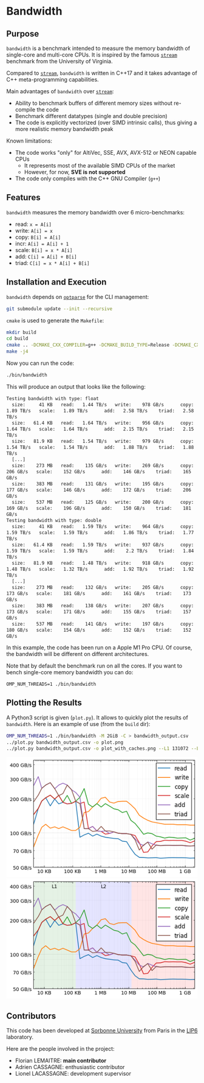 # Bandwidth

## Purpose

`bandwidth` is a benchmark intended to measure the memory bandwidth of 
single-core and multi-core CPUs. It is inspired by the famous
[`stream`](https://www.cs.virginia.edu/stream/) benchmark from the University of 
Virginia.

Compared to [`stream`](https://www.cs.virginia.edu/stream/), `bandwidth` is 
written in C++17 and it takes advantage of C++ meta-programming capabilities.

Main advantages of `bandwidth` over 
[`stream`](https://www.cs.virginia.edu/stream/):
 
- Ability to benchmark buffers of different memory sizes without re-compile the 
  code
- Benchmark different datatypes (single and double precision)
- The code is explicitly vectorized (over SIMD intrinsic calls), thus giving a 
  more realistic memory bandwidth peak

Known limitations:

- The code works "only" for AltiVec, SSE, AVX, AVX-512 or NEON capable CPUs
  * It represents most of the available SIMD CPUs of the market
  * However, for now, **SVE is not supported**
- The code only compiles with the C++ GNU Compiler (`g++`)

## Features

`bandwidth` measures the memory bandwidth over 6 micro-benchmarks:

- read: `x = A[i]`
- write: `A[i] = x`
- copy: `B[i] = A[i]`
- incr: `A[i] = A[i] + 1`
- scale: `B[i] = x * A[i]`
- add: `C[i] = A[i] + B[i]`
- triad: `C[i] = x * A[i] + B[i]`

## Installation and Execution

`bandwidth` depends on [`optparse`](https://github.com/skeeto/optparse) for
the CLI management:
```bash
git submodule update --init --recursive
```

`cmake` is used to generate the `Makefile`:
```bash
mkdir build
cd build
cmake .. -DCMAKE_CXX_COMPILER=g++ -DCMAKE_BUILD_TYPE=Release -DCMAKE_CXX_FLAGS="-march=native" -DENABLE_OMP=ON
make -j4
```

Now you can run the code:
```bash
./bin/bandwidth
```

This will produce an output that looks like the following:
```
Testing bandwidth with type: float
  size:     41 KB  	read:   1.44 TB/s  	write:    978 GB/s  	copy:   1.89 TB/s  	scale:   1.89 TB/s  	add:   2.58 TB/s  	triad:   2.58 TB/s
  size:   61.4 KB  	read:   1.64 TB/s  	write:    956 GB/s  	copy:   1.64 TB/s  	scale:   1.64 TB/s  	add:   2.15 TB/s  	triad:   2.15 TB/s
  size:   81.9 KB  	read:   1.54 TB/s  	write:    979 GB/s  	copy:   1.54 TB/s  	scale:   1.54 TB/s  	add:   1.88 TB/s  	triad:   1.88 TB/s
  [...]
  size:    273 MB  	read:    135 GB/s  	write:    269 GB/s  	copy:    206 GB/s  	scale:    152 GB/s  	add:    146 GB/s  	triad:    165 GB/s
  size:    383 MB  	read:    131 GB/s  	write:    195 GB/s  	copy:    177 GB/s  	scale:    146 GB/s  	add:    172 GB/s  	triad:    206 GB/s
  size:    537 MB  	read:    125 GB/s  	write:    200 GB/s  	copy:    169 GB/s  	scale:    196 GB/s  	add:    150 GB/s  	triad:    181 GB/s
Testing bandwidth with type: double
  size:     41 KB  	read:   1.59 TB/s  	write:    964 GB/s  	copy:   1.59 TB/s  	scale:   1.59 TB/s  	add:   1.86 TB/s  	triad:   1.77 TB/s
  size:   61.4 KB  	read:   1.59 TB/s  	write:    937 GB/s  	copy:   1.59 TB/s  	scale:   1.59 TB/s  	add:    2.2 TB/s  	triad:   1.84 TB/s
  size:   81.9 KB  	read:   1.48 TB/s  	write:    918 GB/s  	copy:   1.48 TB/s  	scale:   1.32 TB/s  	add:   1.92 TB/s  	triad:   1.92 TB/s
  [...]
  size:    273 MB  	read:    132 GB/s  	write:    205 GB/s  	copy:    173 GB/s  	scale:    181 GB/s  	add:    161 GB/s  	triad:    173 GB/s
  size:    383 MB  	read:    138 GB/s  	write:    207 GB/s  	copy:    173 GB/s  	scale:    171 GB/s  	add:    155 GB/s  	triad:    157 GB/s
  size:    537 MB  	read:    141 GB/s  	write:    197 GB/s  	copy:    180 GB/s  	scale:    154 GB/s  	add:    152 GB/s  	triad:    152 GB/s
```
In this example, the code has been run on a Apple M1 Pro CPU. Of course, the 
bandwidth will be different on different architectures.

Note that by default the benchmark run on all the cores. If you want to bench 
single-core memory bandwidth you can do:
```
OMP_NUM_THREADS=1 ./bin/bandwidth
```

## Plotting the Results

A Python3 script is given (`plot.py`). It allows to quickly plot the results of 
`bandwidth`. Here is an example of use (from the `build` dir):
```bash
OMP_NUM_THREADS=1 ./bin/bandwidth -M 2GiB -C > bandwidth_output.csv
../plot.py bandwidth_output.csv -o plot.png
../plot.py bandwidth_output.csv -o plot_with_caches.png --L1 131072 --L2 12582912
```

![Example of plot (Single-core M1 Pro CPU).](img/plot.png "Example of plot (Single-core M1 Pro CPU).")
![Example of plot with cache sizes (Single-core M1 Pro CPU).](img/plot_with_caches.png "Example of plot with cache sizes (Single-core M1 Pro CPU).")

## Contributors

This code has been developed at 
[Sorbonne University](https://www.sorbonne-universite.fr) from Paris in the 
[LIP6](https://www.lip6.fr) laboratory.

Here are the people involved in the project:

- Florian LEMAITRE: **main contributor**
- Adrien CASSAGNE: enthusiastic contributor
- Lionel LACASSAGNE: development supervisor

